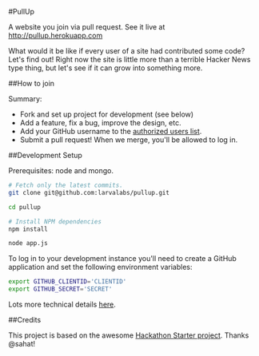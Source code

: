 #PullUp

A website you join via pull request. See it live at http://pullup.herokuapp.com

What would it be like if every user of a site had contributed some code? Let's find out! Right now the site is little more
than a terrible Hacker News type thing, but let's see if it can grow into something more.

##How to join


Summary:
- Fork and set up project for development (see below)
- Add a feature, fix a bug, improve the design, etc.
- Add your GitHub username to the [authorized users list](https://github.com/larvalabs/pullup/blob/master/config/userlist.js).
- Submit a pull request! When we merge, you'll be allowed to log in.

##Development Setup


Prerequisites: node and mongo.

```bash
# Fetch only the latest commits.
git clone git@github.com:larvalabs/pullup.git

cd pullup

# Install NPM dependencies
npm install

node app.js
```

To log in to your development instance you'll need to create a GitHub application and set the following environment variables:

```bash
export GITHUB_CLIENTID='CLIENTID'
export GITHUB_SECRET='SECRET'
```

Lots more technical details [here](https://github.com/larvalabs/pullup/blob/master/hackathon-starter-readme.md).

##Credits


This project is based on the awesome [Hackathon Starter project](https://github.com/sahat/hackathon-starter). Thanks @sahat!
